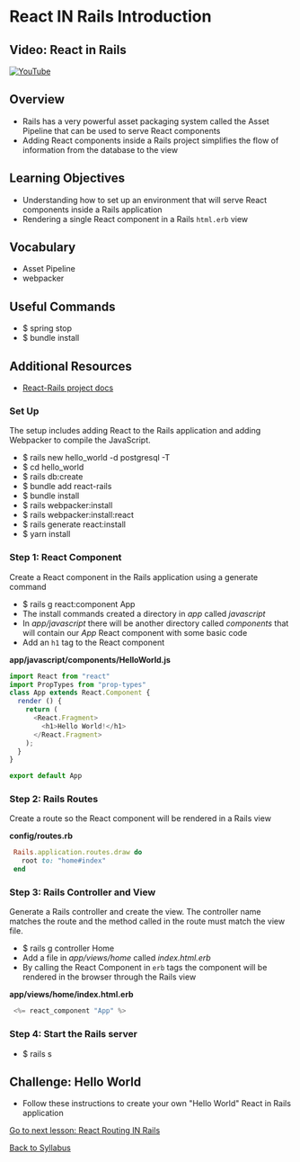 # React IN Rails Introduction

## Video: React in Rails
[![YouTube](http://img.youtube.com/vi/ZkYxPZcISGQ/0.jpg)](https://www.youtube.com/watch?v=ZkYxPZcISGQ)

## Overview
- Rails has a very powerful asset packaging system called the Asset Pipeline that can be used to serve React components
- Adding React components inside a Rails project simplifies the flow of information from the database to the view

## Learning Objectives
- Understanding how to set up an environment that will serve React components inside a Rails application
- Rendering a single React component in a Rails `html.erb` view

## Vocabulary
- Asset Pipeline
- webpacker

## Useful Commands
- $ spring stop
- $ bundle install

## Additional Resources
- <a href="https://github.com/reactjs/react-rails" target="blank">React-Rails project docs</a>


### Set Up
The setup includes adding React to the Rails application and adding Webpacker to compile the JavaScript.
- $ rails new hello_world -d postgresql -T
- $ cd hello_world
- $ rails db:create
- $ bundle add react-rails
- $ bundle install
- $ rails webpacker:install
- $ rails webpacker:install:react
- $ rails generate react:install
- $ yarn install


### Step 1: React Component
Create a React component in the Rails application using a generate command
- $ rails g react:component App
- The install commands created a directory in *app* called *javascript*
- In *app/javascript* there will be another directory called *components* that will contain our *App* React component with some basic code
- Add an `h1` tag to the React component

**app/javascript/components/HelloWorld.js**
```javascript
import React from "react"
import PropTypes from "prop-types"
class App extends React.Component {
  render () {
    return (
      <React.Fragment>
        <h1>Hello World!</h1>
      </React.Fragment>
    );
  }
}

export default App
```

### Step 2: Rails Routes
Create a route so the React component will be rendered in a Rails view

**config/routes.rb**
```ruby
 Rails.application.routes.draw do
   root to: "home#index"
 end
```

### Step 3: Rails Controller and View
Generate a Rails controller and create the view. The controller name matches the route and the method called in the route must match the view file.
- $ rails g controller Home
- Add a file in *app/views/home* called *index.html.erb*
- By calling the React Component in `erb` tags the component will be rendered in the browser through the Rails view

**app/views/home/index.html.erb**
```javascript
 <%= react_component "App" %>
```

### Step 4: Start the Rails server
- $ rails s

## Challenge: Hello World
- Follow these instructions to create your own "Hello World" React in Rails application


[ Go to next lesson: React Routing IN Rails ](./react_routing_in_rails.md)

[ Back to Syllabus ](../README.md#unit-nine-react-in-rails-and-authentication)
